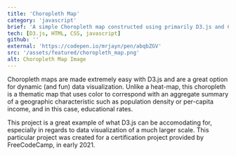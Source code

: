 ```yaml
---
title: 'Choropleth Map'
category: 'javascript'
brief: 'A simple Choropleth map constructed using primarily D3.js and CSS.'
tech: [D3.js, HTML, CSS, javascript]
github: ''
external: 'https://codepen.io/mrjayn/pen/abqbZGV'
src: '/assets/featured/choropleth_map.png'
alt: Choropleth Map Image
---
```


Choropleth maps are made extremely easy with D3.js and are a great option for dynamic (and fun) data visualization. Unlike a heat-map, this choropleth is a thematic map that uses color to correspond with an aggregate summary of a geographic characteristic such as population density or per-capita income, and in this case, educational rates.

This project is a great example of what D3.js can be accomodating for, especially in regards to data visualization of a much larger scale. This particular project was created for a certification project provided by FreeCodeCamp, in early 2021.
